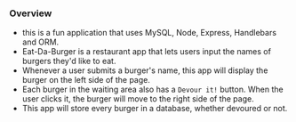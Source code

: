### Overview
* this is a fun application that uses MySQL, Node, Express, Handlebars and ORM.
* Eat-Da-Burger is a restaurant app that lets users input the names of burgers they'd like to eat.
* Whenever a user submits a burger's name, this app will display the burger on the left side of the page.
* Each burger in the waiting area also has a `Devour it!` button. When the user clicks it, the burger will move to the right side of the page.
* This app will store every burger in a database, whether devoured or not. 
